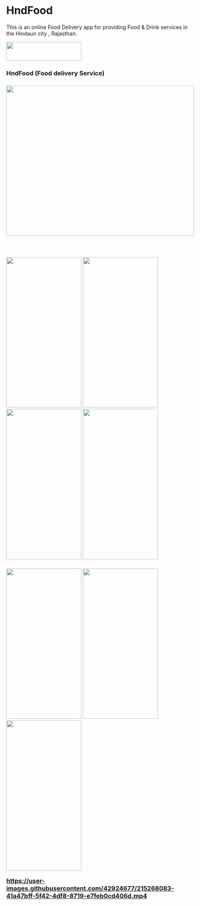 # HndFood

This is an online Food Delivery app for providing Food & Drink services in the Hindaun city , Rajasthan. 

<a href="https://play.google.com/store/apps/details?id=com.foodservice.hndfoodservice"> <img src="https://github.com/Anju1415/Hnd-Food/blob/master/images/B612_20210518_030112_338.jpg" width="200" height="50"> </a>

<h3><b>HndFood (Food delivery Service)</b><h3>

<img src="https://github.com/Anju1415/Hnd-Food/blob/master/images/graphicHnd.jpg" width="500" height="400"><br><br><br>

<img src="https://github.com/Anju1415/Hnd-Food/blob/master/images/1.jpg" width="200" height="400">  <img src="https://github.com/Anju1415/Hnd-Food/blob/master/images/2.jpg" width="200" height="400">
<img src="https://github.com/Anju1415/Hnd-Food/blob/master/images/3.jpg" width="200" height="400">  <img src="https://github.com/Anju1415/Hnd-Food/blob/master/images/4.jpg" width="200" height="400">
<br><br>
<img src="https://github.com/Anju1415/Hnd-Food/blob/master/images/5.jpg" width="200" height="400">  <img src="https://github.com/Anju1415/Hnd-Food/blob/master/images/6.jpg" width="200" height="400">  <img src="https://github.com/Anju1415/HndFood/blob/main/hnd.jpg" width="200" height="400"> 



https://user-images.githubusercontent.com/42924677/215268083-41a47bff-5f42-4df8-8719-e7feb0cd406d.mp4





